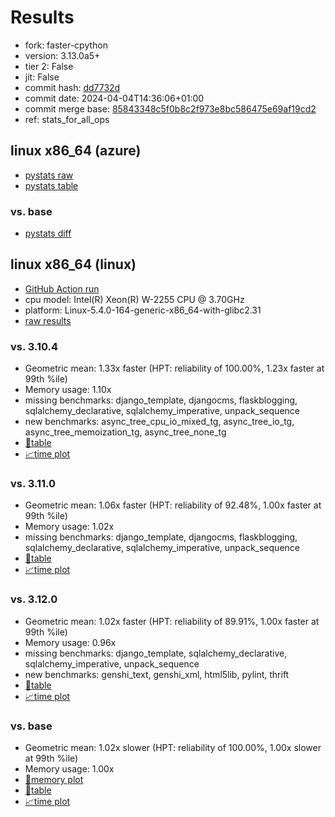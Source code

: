 # Results

- fork: faster-cpython
- version: 3.13.0a5+
- tier 2: False
- jit: False
- commit hash: [dd7732d](https://github.com/faster%2dcpython/cpython/commit/dd7732d)
- commit date: 2024-04-04T14:36:06+01:00
- commit merge base: [85843348c5f0b8c2f973e8bc586475e69af19cd2](https://github.com/faster%2dcpython/cpython/commit/85843348c5f0b8c2f973e8bc586475e69af19cd2)
- ref: stats_for_all_ops

## linux x86_64 (azure)

- [pystats raw](bm-20240404-azure-x86_64-faster%252dcpython-stats_for_all_ops-3.13.0a5%2B-dd7732d-pystats.json)
- [pystats table](bm-20240404-azure-x86_64-faster%252dcpython-stats_for_all_ops-3.13.0a5%2B-dd7732d-pystats.md)

### vs. base

- [pystats diff](bm-20240404-azure-x86_64-faster%252dcpython-stats_for_all_ops-3.13.0a5%2B-dd7732d-pystats-vs-base.md)

## linux x86_64 (linux)

- [GitHub Action run](https://github.com/faster-cpython/benchmarking/actions/runs/8555910352)
- cpu model: Intel(R) Xeon(R) W-2255 CPU @ 3.70GHz
- platform: Linux-5.4.0-164-generic-x86_64-with-glibc2.31
- [raw results](bm-20240404-linux-x86_64-faster%252dcpython-stats_for_all_ops-3.13.0a5%2B-dd7732d.json)

### vs. 3.10.4

- Geometric mean: 1.33x faster (HPT: reliability of 100.00%, 1.23x faster at 99th %ile)
- Memory usage: 1.10x
- missing benchmarks: django_template, djangocms, flaskblogging, sqlalchemy_declarative, sqlalchemy_imperative, unpack_sequence
- new benchmarks: async_tree_cpu_io_mixed_tg, async_tree_io_tg, async_tree_memoization_tg, async_tree_none_tg
- [📄table](bm-20240404-linux-x86_64-faster%252dcpython-stats_for_all_ops-3.13.0a5%2B-dd7732d-vs-3.10.4.md)
- [📈time plot](bm-20240404-linux-x86_64-faster%252dcpython-stats_for_all_ops-3.13.0a5%2B-dd7732d-vs-3.10.4.png)

### vs. 3.11.0

- Geometric mean: 1.06x faster (HPT: reliability of 92.48%, 1.00x faster at 99th %ile)
- Memory usage: 1.02x
- missing benchmarks: django_template, djangocms, flaskblogging, sqlalchemy_declarative, sqlalchemy_imperative, unpack_sequence
- [📄table](bm-20240404-linux-x86_64-faster%252dcpython-stats_for_all_ops-3.13.0a5%2B-dd7732d-vs-3.11.0.md)
- [📈time plot](bm-20240404-linux-x86_64-faster%252dcpython-stats_for_all_ops-3.13.0a5%2B-dd7732d-vs-3.11.0.png)

### vs. 3.12.0

- Geometric mean: 1.02x faster (HPT: reliability of 89.91%, 1.00x faster at 99th %ile)
- Memory usage: 0.96x
- missing benchmarks: django_template, sqlalchemy_declarative, sqlalchemy_imperative, unpack_sequence
- new benchmarks: genshi_text, genshi_xml, html5lib, pylint, thrift
- [📄table](bm-20240404-linux-x86_64-faster%252dcpython-stats_for_all_ops-3.13.0a5%2B-dd7732d-vs-3.12.0.md)
- [📈time plot](bm-20240404-linux-x86_64-faster%252dcpython-stats_for_all_ops-3.13.0a5%2B-dd7732d-vs-3.12.0.png)

### vs. base

- Geometric mean: 1.02x slower (HPT: reliability of 100.00%, 1.00x slower at 99th %ile)
- Memory usage: 1.00x
- [🧠memory plot](bm-20240404-linux-x86_64-faster%252dcpython-stats_for_all_ops-3.13.0a5%2B-dd7732d-vs-base-mem.png)
- [📄table](bm-20240404-linux-x86_64-faster%252dcpython-stats_for_all_ops-3.13.0a5%2B-dd7732d-vs-base.md)
- [📈time plot](bm-20240404-linux-x86_64-faster%252dcpython-stats_for_all_ops-3.13.0a5%2B-dd7732d-vs-base.png)

